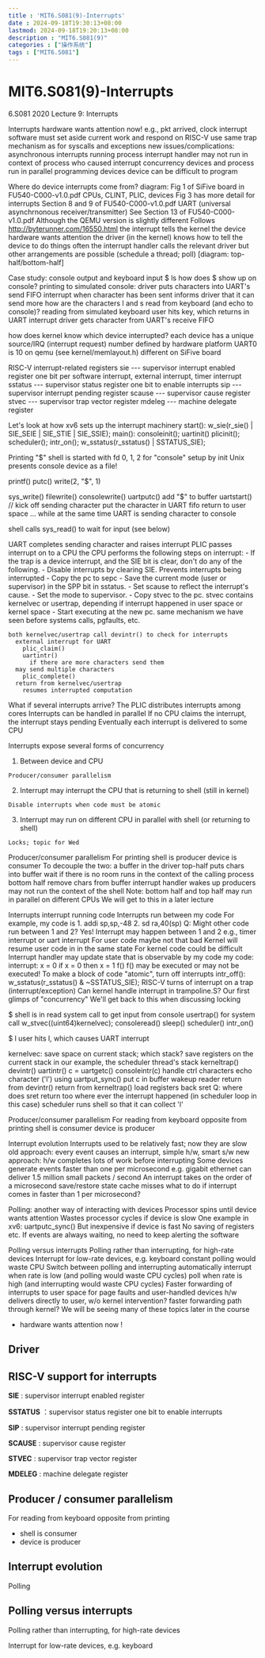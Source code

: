```yaml
---
title : 'MIT6.S081(9)-Interrupts'
date : 2024-09-18T19:30:13+08:00
lastmod: 2024-09-18T19:20:13+08:00
description : "MIT6.S081(9)" 
categories : ["操作系统"]
tags : ["MIT6.S081"]
---
```


# MIT6.S081(9)-Interrupts

6.S081 2020 Lecture 9: Interrupts

Interrupts
  hardware wants attention now!
    e.g., pkt arrived, clock interrupt
  software must set aside current work and respond
    on RISC-V use same trap mechanism as for syscalls and exceptions
  new issues/complications:
    asynchronous
      interrupts running process
      interrupt handler may not run in context of process who caused interrupt
    concurrency
      devices and process run in parallel
    programming devices
      device can be difficult to program
      
Where do device interrupts come from?
  diagram: Fig 1 of SiFive board in FU540-C000-v1.0.pdf
    CPUs, CLINT, PLIC, devices
      Fig 3 has more detail for interrupts
      Section 8 and 9 of FU540-C000-v1.0.pdf
    UART (universal asynchrnonous receiver/transmitter)
      See Section 13 of FU540-C000-v1.0.pdf
      Although the QEMU version is slightly different
        Follows http://byterunner.com/16550.html
  the interrupt tells the kernel the device hardware wants attention
  the driver (in the kernel) knows how to tell the device to do things
  often the interrupt handler calls the relevant driver
    but other arrangements are possible (schedule a thread; poll)
  [diagram: top-half/bottom-half]

Case study: console output and keyboard input
  $ ls
  how does $ show up on console?
    printing to simulated console:
      driver puts characters into UART's send FIFO
      interrupt when character has been sent
	informs driver that it can send more
  how are the characters l and s read from keyboard (and echo to console)?
    reading from simulated keyboard
      user hits key, which returns in UART interrupt
      driver gets character from UART's receive FIFO
    
how does kernel know which device interrupted?
  each device has a unique source/IRQ (interrupt request) number
    defined by hardware platform
    UART0 is 10 on qemu (see kernel/memlayout.h)
    different on SiFive board

RISC-V interrupt-related registers
  sie --- supervisor interrupt enabled register
    one bit per software interrupt, external interrupt, timer interrupt
  sstatus --- supervisor status register
    one bit to enable interrupts
  sip --- supervisor interrupt pending register
  scause --- supervisor cause register
  stvec --- supervisor trap vector register
  mdeleg --- machine delegate register

Let's look at how xv6 sets up the interrupt machinery
  start():
    w_sie(r_sie() | SIE_SEIE | SIE_STIE | SIE_SSIE);
  main():
    consoleinit();
      uartinit()
    plicinit();
    scheduler();
      intr_on();
         w_sstatus(r_sstatus() | SSTATUS_SIE);

Printing "$"
  shell is started with fd 0, 1, 2 for "console"
    setup by init
    Unix presents console device as a file!
     
  printf()
    putc()
      write(2, "$", 1)

  sys_write()
    filewrite() 
      consolewrite()
        uartputc()
	  add "$" to buffer
	  uartstart()   // kick off sending character
	    put the character in UART fifo
            return to user space ...
	    while at the same time UART is sending character to console

  shell calls sys_read() to wait for input (see below)

  UART completes sending character and raises interrupt
    PLIC passes interrupt on to a CPU
    the CPU performs the following steps on interrupt:
    - If the trap is a device interrupt, and the SIE bit
      is clear, don't do any of the following.
    - Disable interrupts by clearing SIE.
      Prevents interrupts being interrupted
    - Copy the pc to sepc
    - Save the current mode (user or supervisor) in the SPP bit in sstatus.
    - Set scause to reflect the interrupt's cause.
    - Set the mode to supervisor.
    - Copy stvec to the pc.
      stvec contains kernelvec or usertrap, depending if interrupt
      happened in user space or kernel space
    - Start executing at the new pc.
    same mechanism we have seen before systems calls, pgfaults, etc.

    both kernelvec/usertrap call devintr() to check for interrupts
      external interrupt for UART
        plic_claim()
        uartintr()
          if there are more characters send them
      may send multiple characters
        plic_complete()
      return from kernelvec/usertrap
        resumes interrupted computation

What if several interrupts arrive?
  The PLIC distributes interrupts among cores
    Interrupts can be handled in parallel
  If no CPU claims the interrupt, the interrupt stays pending
    Eventually each interrupt is delivered to some CPU
    
Interrupts expose several forms of concurrency
  1. Between device and CPU

    Producer/consumer parallelism
  2. Interrupt may interrupt the CPU that is returning to shell (still in kernel)

    Disable interrupts when code must be atomic
  3. Interrupt may run on different CPU in parallel with shell (or returning to shell)

    Locks; topic for Wed

Producer/consumer parallelism
  For printing
    shell is producer
    device is consumer
  To decouple the two:
    a buffer in the driver
      top-half puts chars into buffer
        wait if there is no room
	runs in the context of the calling process
      bottom half remove chars from buffer
        interrupt handler wakes up producers
	may not run the context of the shell
  Note: bottom half and top half may run in parallel on different CPUs
    We will get to this in a later lecture
    
Interrupts interrupt running code
  Interrupts run between my code
  For example, my code is
    1. addi sp,sp,-48
    2. sd ra,40(sp)
  Q: Might other code run between 1 and 2?
    Yes!
    Interrupt may happen between 1 and 2
      e.g., timer interrupt or uart interrupt
  For user code maybe not that bad
    Kernel will resume user code in in the same state
  For kernel code could be difficult
    Interrupt handler may update state that is observable by my code
    my code:               interrupt:
      x = 0
      if x = 0 then        x = 1
        f()
     f() may be executed or may not be executed!
    To make a block of code "atomic", turn off interrupts
      intr_off(): w_sstatus(r_sstatus() & ~SSTATUS_SIE);
  RISC-V turns of interrupt on a trap (interrupt/exception)
    Can kernel handle interrupt in trampoline.S?
  Our first glimps of "concurrency"
    We'll get back to this when discussing locking

$ 
  shell is in read system call to get input from console
    usertrap() for system call
      w_stvec((uint64)kernelvec);
      consoleread()
        sleep()
	  scheduler()
	    intr_on()


$ l
  user hits l, which causes UART interrupt

kernelvec:
  save space on current stack;  which stack?
    save registers on the current stack
    in our example, the scheduler thread's stack
  kerneltrap()
    devintr()
      uartintr()
        c = uartgetc()
        consoleintr(c)
	  handle ctrl characters
	  echo character ('l') using uartput_sync()
	  put c in buffer
  	  wakeup reader
    return from devintr()
  return from kerneltrap()
  load registers back
  sret
  Q: where does sret return too
    where ever the interrupt happened (in scheduler loop in this case)
  scheduler runs shell so that it can collect 'l'

Producer/consumer parallelism
  For reading from keyboard opposite from printing
    shell is consumer
    device is producer

Interrupt evolution
  Interrupts used to be relatively fast; now they are slow
    old approach: every event causes an interrupt, simple h/w, smart s/w
    new approach: h/w completes lots of work before interrupting
  Some devices generate events faster than one per microsecond
    e.g. gigabit ethernet can deliver 1.5 million small packets / second
  An interrupt takes on the order of a microsecond
    save/restore state
    cache misses
    what to do if interrupt comes in faster than 1 per microsecond?

Polling: another way of interacting with devices
  Processor spins until device wants attention
    Wastes processor cycles if device is slow
    One example in xv6: uartputc_sync()
  But inexpensive if device is fast
    No saving of registers etc.
  If events are always waiting, no need to keep alerting the software

Polling versus interrupts
  Polling rather than interrupting, for high-rate devices
  Interrupt for low-rate devices, e.g. keyboard
    constant polling would waste CPU
  Switch between polling and interrupting automatically
    interrupt when rate is low (and polling would waste CPU cycles)
    poll when rate is high  (and interrupting would waste CPU cycles)
  Faster forwarding of interrupts to user space
    for page faults and user-handled devices
    h/w delivers directly to user, w/o kernel intervention?
    faster forwarding path through kernel?
  We will be seeing many of these topics later in the course



- hardware wants attention now ! 



## Driver 



## RISC-V support for interrupts

**SIE** : supervisor interrupt enabled register

**SSTATUS** ：supervisor status register one bit to enable interrupts

**SIP** : supervisor interrupt pending register

**SCAUSE** : supervisor cause register

**STVEC** : supervisor trap vector register

**MDELEG** : machine delegate register



## Producer / consumer parallelism 

For reading from keyboard opposite from printing 

- shell is consumer 
- device is producer 

## Interrupt evolution 



Polling 





## Polling versus interrupts

Polling rather than interrupting, for high-rate devices

Interrupt for low-rate devices, e.g. keyboard

